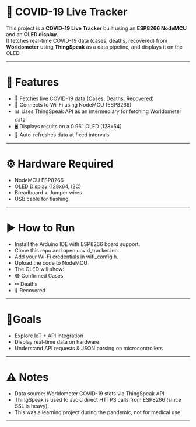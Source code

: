 # 🦠 COVID-19 Live Tracker
This project is a **COVID-19 Live Tracker** built using an **ESP8266 NodeMCU** and an **OLED display**.  
It fetches real-time COVID-19 data (cases, deaths, recovered) from **Worldometer** using **ThingSpeak** as a data pipeline, and displays it on the OLED.

---
# 🧠 Features
- 📡 Fetches live COVID-19 data (Cases, Deaths, Recovered)
- 📶 Connects to Wi-Fi using NodeMCU (ESP8266)
- 📊 Uses ThingSpeak API as an intermediary for fetching Worldometer data
- 🖥️ Displays results on a 0.96" OLED (128x64)
- 🔄 Auto-refreshes data at fixed intervals
---

# ⚙️ Hardware Required
- NodeMCU ESP8266
- OLED Display (128x64, I2C)
- Breadboard + Jumper wires
- USB cable for flashing
---

# ▶️ How to Run
- Install the Arduino IDE with ESP8266 board support.
- Clone this repo and open covid_tracker.ino.
- Add your Wi-Fi credentials in wifi_config.h.
- Upload the code to NodeMCU
- The OLED will show:
- 🟢 Confirmed Cases
- ⚰️ Deaths
- 💚 Recovered
---

# 🎯Goals
- Explore IoT + API integration
- Display real-time data on hardware
- Understand API requests & JSON parsing on microcontrollers
---

# ⚠️ Notes
- Data source: Worldometer COVID-19 stats via ThingSpeak API
- ThingSpeak is used to avoid direct HTTPS calls from ESP8266 (since SSL is heavy).
- This was a learning project during the pandemic, not for medical use.
---
